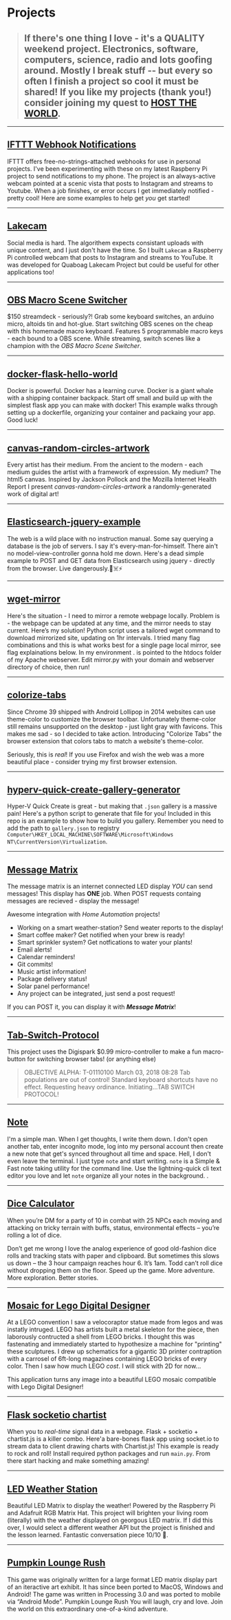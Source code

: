 # Projects

> ## If there's one thing I love - it's a QUALITY weekend project.   Electronics, software, computers, science, radio and lots goofing around.  Mostly I break stuff -- but every so often I finish a project so cool it must be shared!  If you like my projects (thank you!) consider joining my quest to [HOST THE WORLD](https://josephsamela.github.io/show/).

---

## [IFTTT Webhook Notifications](https://josephsamela.github.io/ifttt-webhook-notifications/)
IFTTT offers free-no-strings-attached webhooks for use in personal projects. I've been experimenting with these on my latest Raspberry Pi project to send notifications to my phone. The project is an always-active webcam pointed at a scenic vista that posts to Instagram and streams to Youtube. When a job finishes, or error occurs I get immediately notified - pretty cool! Here are some examples to help get *you* get started!

---

## [Lakecam](https://josephsamela.github.io/lakecam/setup)
Social media is hard. The algorithem expects consistant uploads with unique content, and I just don't have the time. So I built `Lakecam` a Raspberry Pi controlled webcam that posts to Instagram and streams to YouTube. It was developed for Quaboag Lakecam Project but could be useful for other applications too!

---

## [OBS Macro Scene Switcher](https://josephsamela.github.io/obs-macro-scene-switcher/)
$150 streamdeck - seriously?! Grab some keyboard switches, an arduino micro, altoids tin and hot-glue. Start switching OBS scenes on the cheap with this homemade macro keyboard. Features 5 programmable macro keys - each bound to a OBS scene. While streaming, switch scenes like a champion with the *OBS Macro Scene Switcher*.

---

## [docker-flask-hello-world](https://josephsamela.github.io/docker-flask-hello-world/)
Docker is powerful. Docker has a learning curve. Docker is a giant whale with a shipping container backpack. Start off small and build up with the simplest flask app you can make with docker! This example walks through setting up a dockerfile, organizing your container and packaing your app. Good luck!

---

## [canvas-random-circles-artwork](https://josephsamela.github.io/canvas-random-circles-artwork/)
Every artist has their medium. From the ancient to the modern - each medium guides the artist with a framework of expression. My medium? The html5 canvas. Inspired by Jackson Pollock and the Mozilla Internet Health Report I present *canvas-random-circles-artwork* a randomly-generated work of digital art!

---

## [Elasticsearch-jquery-example](https://josephsamela.github.io/elasticsearch-jquery-example/)
The web is a wild place with no instruction manual. Some say querying a database is the job of servers. I say it's every-man-for-himself. There ain't no model-view-controller gonna hold me down. Here's a dead simple example to POST and GET data from Elasticsearch using jquery - directly from the browser. Live dangerously.🌵☠️⚡

---

## [wget-mirror](https://josephsamela.github.io/wget-mirror/)
Here's the situation - I need to mirror a remote webpage locally. Problem is - the webpage can be updated at any time, and the mirror needs to stay current. Here’s my solution! Python script uses a tailored wget command to download mirrorized site, updating on 1hr intervals. I tried many flag combinations and this is what works best for a single page local mirror, see flag explainations below. In my environment . is pointed to the htdocs folder of my Apache webserver. Edit mirror.py with your domain and webserver directory of choice, then run!

---

## [colorize-tabs](https://josephsamela.github.io/colorize-tabs/)
Since Chrome 39 shipped with Android Lollipop in 2014 websites can use theme-color to customize the browser toolbar. Unfortunately theme-color still remains unsupported on the desktop - just light gray with favicons. This makes me sad - so I decided to take action. Introducing "Colorize Tabs" the browser extension that colors tabs to match a website's theme-color.

Seriously, this is *real*! If you use Firefox and wish the web was a more beautiful place - consider trying my first browser extension.

---

## [hyperv-quick-create-gallery-generator](https://josephsamela.github.io/hyperv-quick-create-gallery-generator/)
Hyper-V Quick Create is great - but making that `.json` gallery is a massive pain! Here's a python script to generate that file for you! Included in this repo is an example to show how to build you gallery. Remember you need to add the path to `gallery.json` to registry `Computer\HKEY_LOCAL_MACHINE\SOFTWARE\Microsoft\Windows NT\CurrentVersion\Virtualization`.

---

## [Message Matrix](https://josephsamela.github.io/messagematrix/)
The message matrix is an internet connected LED display *YOU* can send messages! This display has **ONE** job. When POST requests containg messages are recieved - display the message!

Awesome integration with *Home Automation* projects! 
* Working on a smart weather-station? Send weater reports to the display!
* Smart coffee maker? Get notified when your brew is ready!
* Smart sprinkler system? Get notfications to water your plants!
* Email alerts!
* Calendar reminders!
* Git commits!
* Music artist information!
* Package delivery status!
* Solar panel performance!
* Any project can be integrated, just send a post request!

If you can POST it, you can display it with ***Message Matrix***!

---

## [Tab-Switch-Protocol](https://josephsamela.github.io/Tab-Switch-Protocol/)
This project uses the Digispark $0.99 micro-controller to make a fun macro-button for switching browser tabs! (or anything else)

> OBJECTIVE ALPHA: T-01110100 March 03, 2018 08:28 Tab populations are out of control! Standard keyboard shortcuts have no effect. Requesting heavy ordinance. Initiating...TAB SWITCH PROTOCOL!

---

## [Note](https://josephsamela.github.io/note/)
I'm a simple man. When I get thoughts, I write them down. I don't open another tab, enter incognito mode, log into my personal account then create a new note that get's synced throughout all time and space. Hell, I don't even leave the terminal. I just type `note` and start writing. `note` is a Simple & Fast note taking utility for the command line. Use the lightning-quick cli text editor you love and let `note` organize all your notes in the background. . 

---

## [Dice Calculator](https://josephsamela.github.io/dice-calculator/)
When you’re DM for a party of 10 in combat with 25 NPCs each moving and attacking on tricky terrain with buffs, status, environmental effects – you’re rolling a lot of dice.

Don’t get me wrong I love the analog experience of good old-fashion dice rolls and tracking stats with paper and clipboard. But sometimes this slows us down – the 3 hour campaign reaches hour 6. It’s 1am. Todd can’t roll dice without dropping them on the floor. Speed up the game. More adventure. More exploration. Better stories.

---

## [Mosaic for Lego Digital Designer](https://josephsamela.github.io/Mosaic-for-Lego-Digital-Designer/)
At a LEGO convention I saw a velocoraptor statue made from legos and was instatly intruged. LEGO has artists built a metal skeleton for the piece, then laborously contructed a shell from LEGO bricks. I thought this was fastenating and immediately started to hypothesize a machine for "printing" these sculptures. I drew up schematics for a gigantic 3D printer contraption with a carrosel of 6ft-long magazines containing LEGO bricks of every color. Then I saw how much LEGO *cost*. I will stick with 2D for now...

This application turns any image into a beautiful LEGO mosaic compatible with Lego Digital Designer!

---

## [Flask socketio chartist](https://josephsamela.github.io/flask-socketio-chartist.js/)
When you to *real-time* signal data in a webpage. Flask + socketio + chartist.js is a killer combo. Here'a bare-bones flask app using socket.io to stream data to client drawing charts with Chartist.js! This example is ready to rock and roll! Install required python packages and run `main.py`. From there start hacking and make something amazing!

---

## [LED Weather Station](https://josephsamela.github.io/led-matrix-weatherstation/)
Beautiful LED Matrix to display the weather! Powered by the Raspberry Pi and Adafruit RGB Matrix Hat. This project will brighten your living room (literally) with the weather displayed on georgous LED matrix. If I did this over, I would select a different weather API but the project is finished and the lesson learned. Fantastic conversation piece 10/10 💯.

---

## [Pumpkin Lounge Rush](https://josephsamela.github.io/Pumpkin-Lounge-Rush/)
This game was originally written for a large format LED matrix display part of an iteractive art exhibit. It has since been ported to MacOS, Windows and Android! The game was written in Processing 3.0 and was ported to mobile via “Android Mode”. Pumpkin Lounge Rush You will laugh, cry and love. Join the world on this extraordinary one-of-a-kind adventure. 
